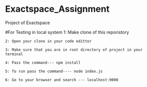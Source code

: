 # Exactspace_Assignment
Project of Exactspace


#For Testing in local system
    1: Make clone of this reporistory
    
    2: Open your clone in your code edittor

    3: Make sure that you are in root directory of project in your terminal

    4: Pass the command--- npm install

    5: To run pass the command---- node index.js

    6: Go to your browser and search --- localhost:9000
